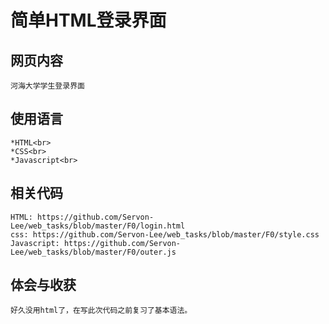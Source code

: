 简单HTML登录界面
====
网页内容
----
    河海大学学生登录界面
使用语言
----
    *HTML<br>
    *CSS<br>
    *Javascript<br>
相关代码
----
    HTML: https://github.com/Servon-Lee/web_tasks/blob/master/F0/login.html
    css: https://github.com/Servon-Lee/web_tasks/blob/master/F0/style.css
    Javascript: https://github.com/Servon-Lee/web_tasks/blob/master/F0/outer.js
体会与收获
----
    好久没用html了，在写此次代码之前复习了基本语法。
